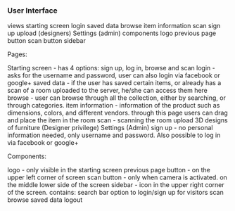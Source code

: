 ### User Interface

views
starting screen
login
saved data
browse
item information
scan
sign up
upload (designers)
Settings (admin)
components
logo
previous page button
scan button
sidebar

Pages:

Starting screen - has 4 options: sign up, log in, browse and scan
login - asks for the username and password, user can also login via facebook or google+
saved data - if the user has saved certain items, or already has a scan of a room uploaded to the server, he/she can access them here
browse - user can browse through all the collection, either by searching, or through categories.
item information - information of the product such as dimensions, colors, and different vendors. through this page users can drag and place the item in the room
scan - scanning the room
upload 3D designs of furniture (Designer privilege)
Settings (Admin)
sign up - no personal information needed, only username and password. Also possible to log in via facebook or google+ 

Components:

logo - only visible in the starting screen 
previous page button - on the upper left corner of screen
scan button - only when camera is activated. on the middle lower side of the screen
sidebar - icon in the upper right corner of the screen. contains:
search bar 
option to login/sign up for visitors
scan
browse
saved data
logout

